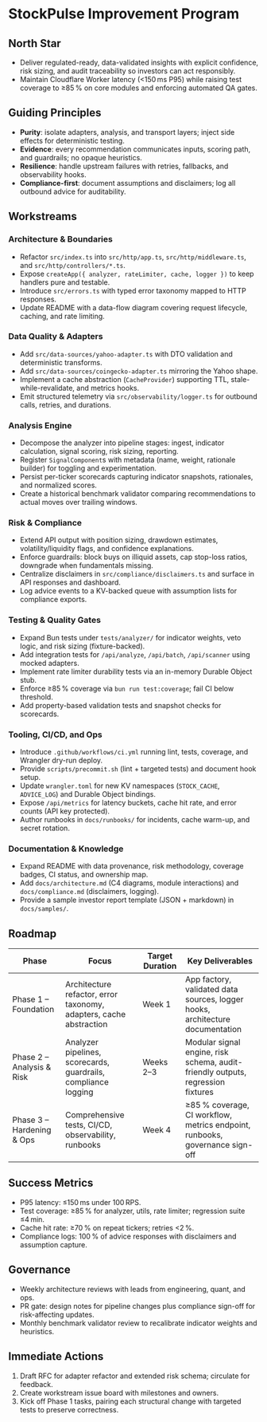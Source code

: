 # StockPulse Improvement Program

## North Star

- Deliver regulated-ready, data-validated insights with explicit confidence, risk sizing, and audit traceability so investors can act responsibly.
- Maintain Cloudflare Worker latency (<150 ms P95) while raising test coverage to ≥85 % on core modules and enforcing automated QA gates.

## Guiding Principles

- **Purity**: isolate adapters, analysis, and transport layers; inject side effects for deterministic testing.
- **Evidence**: every recommendation communicates inputs, scoring path, and guardrails; no opaque heuristics.
- **Resilience**: handle upstream failures with retries, fallbacks, and observability hooks.
- **Compliance-first**: document assumptions and disclaimers; log all outbound advice for auditability.

## Workstreams

### Architecture & Boundaries

- Refactor `src/index.ts` into `src/http/app.ts`, `src/http/middleware.ts`, and `src/http/controllers/*.ts`.
- Expose `createApp({ analyzer, rateLimiter, cache, logger })` to keep handlers pure and testable.
- Introduce `src/errors.ts` with typed error taxonomy mapped to HTTP responses.
- Update README with a data-flow diagram covering request lifecycle, caching, and rate limiting.

### Data Quality & Adapters

- Add `src/data-sources/yahoo-adapter.ts` with DTO validation and deterministic transforms.
- Add `src/data-sources/coingecko-adapter.ts` mirroring the Yahoo shape.
- Implement a cache abstraction (`CacheProvider`) supporting TTL, stale-while-revalidate, and metrics hooks.
- Emit structured telemetry via `src/observability/logger.ts` for outbound calls, retries, and durations.

### Analysis Engine

- Decompose the analyzer into pipeline stages: ingest, indicator calculation, signal scoring, risk sizing, reporting.
- Register `SignalComponent`s with metadata (name, weight, rationale builder) for toggling and experimentation.
- Persist per-ticker scorecards capturing indicator snapshots, rationales, and normalized scores.
- Create a historical benchmark validator comparing recommendations to actual moves over trailing windows.

### Risk & Compliance

- Extend API output with position sizing, drawdown estimates, volatility/liquidity flags, and confidence explanations.
- Enforce guardrails: block buys on illiquid assets, cap stop-loss ratios, downgrade when fundamentals missing.
- Centralize disclaimers in `src/compliance/disclaimers.ts` and surface in API responses and dashboard.
- Log advice events to a KV-backed queue with assumption lists for compliance exports.

### Testing & Quality Gates

- Expand Bun tests under `tests/analyzer/` for indicator weights, veto logic, and risk sizing (fixture-backed).
- Add integration tests for `/api/analyze`, `/api/batch`, `/api/scanner` using mocked adapters.
- Implement rate limiter durability tests via an in-memory Durable Object stub.
- Enforce ≥85 % coverage via `bun run test:coverage`; fail CI below threshold.
- Add property-based validation tests and snapshot checks for scorecards.

### Tooling, CI/CD, and Ops

- Introduce `.github/workflows/ci.yml` running lint, tests, coverage, and Wrangler dry-run deploy.
- Provide `scripts/precommit.sh` (lint + targeted tests) and document hook setup.
- Update `wrangler.toml` for new KV namespaces (`STOCK_CACHE`, `ADVICE_LOG`) and Durable Object bindings.
- Expose `/api/metrics` for latency buckets, cache hit rate, and error counts (API key protected).
- Author runbooks in `docs/runbooks/` for incidents, cache warm-up, and secret rotation.

### Documentation & Knowledge

- Expand README with data provenance, risk methodology, coverage badges, CI status, and ownership map.
- Add `docs/architecture.md` (C4 diagrams, module interactions) and `docs/compliance.md` (disclaimers, logging).
- Provide a sample investor report template (JSON + markdown) in `docs/samples/`.

## Roadmap

| Phase | Focus | Target Duration | Key Deliverables |
| --- | --- | --- | --- |
| Phase 1 – Foundation | Architecture refactor, error taxonomy, adapters, cache abstraction | Week 1 | App factory, validated data sources, logger hooks, architecture documentation |
| Phase 2 – Analysis & Risk | Analyzer pipelines, scorecards, guardrails, compliance logging | Weeks 2–3 | Modular signal engine, risk schema, audit-friendly outputs, regression fixtures |
| Phase 3 – Hardening & Ops | Comprehensive tests, CI/CD, observability, runbooks | Week 4 | ≥85 % coverage, CI workflow, metrics endpoint, runbooks, governance sign-off |

## Success Metrics

- P95 latency: ≤150 ms under 100 RPS.
- Test coverage: ≥85 % for analyzer, utils, rate limiter; regression suite ≤4 min.
- Cache hit rate: ≥70 % on repeat tickers; retries <2 %.
- Compliance logs: 100 % of advice responses with disclaimers and assumption capture.

## Governance

- Weekly architecture reviews with leads from engineering, quant, and ops.
- PR gate: design notes for pipeline changes plus compliance sign-off for risk-affecting updates.
- Monthly benchmark validator review to recalibrate indicator weights and heuristics.

## Immediate Actions

1. Draft RFC for adapter refactor and extended risk schema; circulate for feedback.
2. Create workstream issue board with milestones and owners.
3. Kick off Phase 1 tasks, pairing each structural change with targeted tests to preserve correctness.
